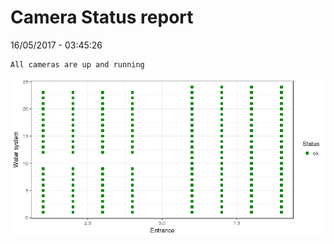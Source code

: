 Camera Status report
================
16/05/2017 - 03:45:26

    All cameras are up and running

![](camreport_files/figure-markdown_github/unnamed-chunk-2-1.png)
